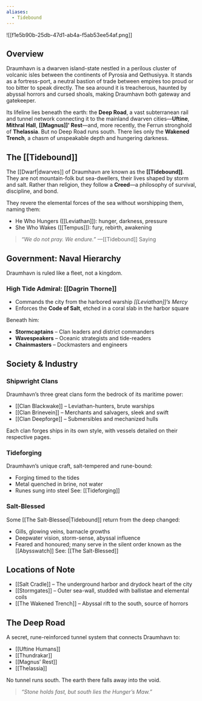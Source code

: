 ```yaml
---
aliases:
  - Tidebound
---
```

![[f1e5b90b-25db-47d1-ab4a-f5ab53ee54af.png]]
## Overview

Draumhavn is a dwarven island-state nestled in a perilous cluster of volcanic isles between the continents of Pyrosia and Qethusiyya. It stands as a fortress-port, a neutral bastion of trade between empires too proud or too bitter to speak directly. The sea around it is treacherous, haunted by abyssal horrors and cursed shoals, making Draumhavn both gateway and gatekeeper.

Its lifeline lies beneath the earth: the **Deep Road**, a vast subterranean rail and tunnel network connecting it to the mainland dwarven cities—**Uftine**, **Mithral Hall**, **[[Magnus]]' Rest**—and, more recently, the Ferrun stronghold of **Thelassia**. But no Deep Road runs south. There lies only the **Wakened Trench**, a chasm of unspeakable depth and hungering darkness.

## The [[Tidebound]]

The [[Dwarf|dwarves]] of Draumhavn are known as the **[[Tidebound]]**. They are not mountain-folk but sea-dwellers, their lives shaped by storm and salt. Rather than religion, they follow a **Creed**—a philosophy of survival, discipline, and bond.

They revere the elemental forces of the sea without worshipping them, naming them:

- He Who Hungers ([[Leviathan]]): hunger, darkness, pressure
- She Who Wakes ([[Tempus]]): fury, rebirth, awakening

> _“We do not pray. We endure.”_ —[[Tidebound]] Saying

## Government: Naval Hierarchy
Draumhavn is ruled like a fleet, not a kingdom.

### High Tide Admiral: [[Dagrin Thorne]]

- Commands the city from the harbored warship _[[Leviathan]]’s Mercy_
- Enforces the **Code of Salt**, etched in a coral slab in the harbor square

Beneath him:
- **Stormcaptains** – Clan leaders and district commanders
- **Wavespeakers** – Oceanic strategists and tide-readers
- **Chainmasters** – Dockmasters and engineers
## Society & Industry

### Shipwright Clans
Draumhavn’s three great clans form the bedrock of its maritime power:
- [[Clan Blackwake]] – Leviathan-hunters, brute warships
- [[Clan Brinevein]] – Merchants and salvagers, sleek and swift
- [[Clan Deepforge]] – Submersibles and mechanized hulls

Each clan forges ships in its own style, with vessels detailed on their respective pages.
### Tideforging
Draumhavn’s unique craft, salt-tempered and rune-bound:

- Forging timed to the tides
- Metal quenched in brine, not water
- Runes sung into steel
See: [[Tideforging]]

### Salt-Blessed
Some [[The Salt-Blessed|Tidebound]] return from the deep changed:

- Gills, glowing veins, barnacle growths
- Deepwater vision, storm-sense, abyssal influence
- Feared and honoured; many serve in the silent order known as the [[Abysswatch]]
See: [[The Salt-Blessed]]

## Locations of Note
- [[Salt Cradle]] – The underground harbor and drydock heart of the city
- [[Stormgates]] – Outer sea-wall, studded with ballistae and elemental coils
- [[The Wakened Trench]] – Abyssal rift to the south, source of horrors

## The Deep Road
A secret, rune-reinforced tunnel system that connects Draumhavn to:
- [[Uftine Humans]]
- [[Thundrakar]]
- [[Magnus’ Rest]]
- [[Thelassia]]

No tunnel runs south. The earth there falls away into the void.

> _“Stone holds fast, but south lies the Hunger’s Maw.”_